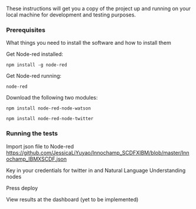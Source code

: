 These instructions will get you a copy of the project up and running on your local machine for development and testing purposes. 

### Prerequisites
What things you need to install the software and how to install them

Get Node-red installed:

`npm install -g node-red`

Get Node-red running:

`node-red`

Download the following two modules:

`npm install node-red-node-watson`

`npm install node-red-node-twitter`

### Running the tests
Import json file to Node-red
https://github.com/JessicaLiYuyao/Innochamp_SCDFXIBM/blob/master/Innochamp_IBMXSCDF.json

Key in your credentials for twitter in and Natural Language Understanding nodes

Press deploy

View results at the dashboard (yet to be implemented)
